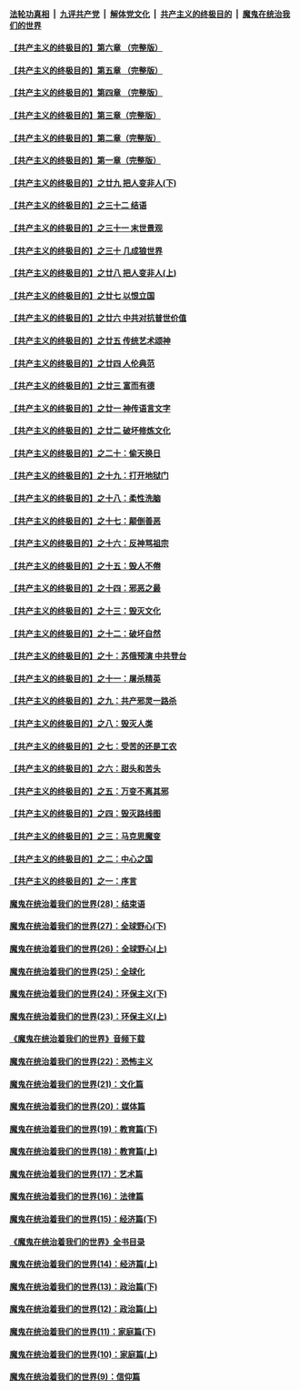 ####  [法轮功真相](../../../../basic/blob/master/README.md?t=10170213) &nbsp;|&nbsp; [九评共产党](../../../../9ping.md/blob/master/README.md?t=10170213) &nbsp;|&nbsp; [解体党文化](../../../../jtdwh.md/blob/master/README.md?t=10170213)  &nbsp;|&nbsp; [共产主义的终极目的](../../../../gczydzjmd.md/blob/master/README.md?t=10170213) &nbsp;|&nbsp; [魔鬼在统治我们的世界](../../../../mgztzwmdsj.md/blob/master/README.md?t=10170213) 

#### [【共产主义的终极目的】第六章 （完整版）](../pages/nsc422/n11428913.md?t=10170213) 

#### [【共产主义的终极目的】第五章 （完整版）](../pages/nsc422/n11428912.md?t=10170213) 

#### [【共产主义的终极目的】第四章 （完整版）](../pages/nsc422/n11428907.md?t=10170213) 

#### [【共产主义的终极目的】第三章（完整版）](../pages/nsc422/n11428848.md?t=10170213) 

#### [【共产主义的终极目的】第二章（完整版）](../pages/nsc422/n11428831.md?t=10170213) 

#### [【共产主义的终极目的】第一章（完整版）](../pages/nsc422/n11417651.md?t=10170213) 

#### [【共产主义的终极目的】之廿九 把人变非人(下)](../pages/nsc422/n11344140.md?t=10170213) 

#### [【共产主义的终极目的】之三十二 结语](../pages/nsc422/n11360535.md?t=10170213) 

#### [【共产主义的终极目的】之三十一 末世景观](../pages/nsc422/n11351129.md?t=10170213) 

#### [【共产主义的终极目的】之三十 几成狼世界](../pages/nsc422/n11348280.md?t=10170213) 

#### [【共产主义的终极目的】之廿八 把人变非人(上)](../pages/nsc422/n11340492.md?t=10170213) 

#### [【共产主义的终极目的】之廿七 以恨立国](../pages/nsc422/n11336944.md?t=10170213) 

#### [【共产主义的终极目的】之廿六 中共对抗普世价值](../pages/nsc422/n11324785.md?t=10170213) 

#### [【共产主义的终极目的】之廿五 传统艺术颂神](../pages/nsc422/n11296396.md?t=10170213) 

#### [【共产主义的终极目的】之廿四 人伦典范](../pages/nsc422/n11296397.md?t=10170213) 

#### [【共产主义的终极目的】之廿三 富而有德](../pages/nsc422/n11283598.md?t=10170213) 

#### [【共产主义的终极目的】之廿一 神传语言文字](../pages/nsc422/n11263265.md?t=10170213) 

#### [【共产主义的终极目的】之廿二 破坏修炼文化](../pages/nsc422/n11245728.md?t=10170213) 

#### [【共产主义的终极目的】之二十：偷天换日](../pages/nsc422/n11238846.md?t=10170213) 

#### [【共产主义的终极目的】之十九：打开地狱门](../pages/nsc422/n11206376.md?t=10170213) 

#### [【共产主义的终极目的】之十八：柔性洗脑](../pages/nsc422/n11199994.md?t=10170213) 

#### [【共产主义的终极目的】之十七：颠倒善恶](../pages/nsc422/n11179782.md?t=10170213) 

#### [【共产主义的终极目的】之十六：反神骂祖宗](../pages/nsc422/n11166798.md?t=10170213) 

#### [【共产主义的终极目的】之十五：毁人不倦](../pages/nsc422/n11166792.md?t=10170213) 

#### [【共产主义的终极目的】之十四：邪恶之最](../pages/nsc422/n11150249.md?t=10170213) 

#### [【共产主义的终极目的】之十三：毁灭文化](../pages/nsc422/n11135227.md?t=10170213) 

#### [【共产主义的终极目的】之十二：破坏自然](../pages/nsc422/n11135214.md?t=10170213) 

#### [【共产主义的终极目的】之十：苏俄预演 中共登台](../pages/nsc422/n11118424.md?t=10170213) 

#### [【共产主义的终极目的】之十一：屠杀精英](../pages/nsc422/n11118442.md?t=10170213) 

#### [【共产主义的终极目的】之九：共产邪灵一路杀](../pages/nsc422/n11114139.md?t=10170213) 

#### [【共产主义的终极目的】之八：毁灭人类](../pages/nsc422/n11108503.md?t=10170213) 

#### [【共产主义的终极目的】之七：受苦的还是工农](../pages/nsc422/n11101809.md?t=10170213) 

#### [【共产主义的终极目的】之六：甜头和苦头](../pages/nsc422/n11096971.md?t=10170213) 

#### [【共产主义的终极目的】之五：万变不离其邪](../pages/nsc422/n11091285.md?t=10170213) 

#### [【共产主义的终极目的】之四：毁灭路线图](../pages/nsc422/n11086284.md?t=10170213) 

#### [【共产主义的终极目的】之三：马克思魔变](../pages/nsc422/n11061941.md?t=10170213) 

#### [【共产主义的终极目的】之二：中心之国](../pages/nsc422/n11047728.md?t=10170213) 

#### [【共产主义的终极目的】之一：序言](../pages/nsc422/n11086077.md?t=10170213) 

#### [魔鬼在统治着我们的世界(28)：结束语](../pages/nsc422/n10936246.md?t=10170213) 

#### [魔鬼在统治着我们的世界(27)：全球野心(下)](../pages/nsc422/n10928319.md?t=10170213) 

#### [魔鬼在统治着我们的世界(26)：全球野心(上)](../pages/nsc422/n10900318.md?t=10170213) 

#### [魔鬼在统治着我们的世界(25)：全球化](../pages/nsc422/n10788205.md?t=10170213) 

#### [魔鬼在统治着我们的世界(24)：环保主义(下)](../pages/nsc422/n10695307.md?t=10170213) 

#### [魔鬼在统治着我们的世界(23)：环保主义(上)](../pages/nsc422/n10688613.md?t=10170213) 

#### [《魔鬼在统治着我们的世界》音频下载](../pages/nsc422/n10635553.md?t=10170213) 

#### [魔鬼在统治着我们的世界(22)：恐怖主义](../pages/nsc422/n10614727.md?t=10170213) 

#### [魔鬼在统治着我们的世界(21)：文化篇](../pages/nsc422/n10597706.md?t=10170213) 

#### [魔鬼在统治着我们的世界(20)：媒体篇](../pages/nsc422/n10586579.md?t=10170213) 

#### [魔鬼在统治着我们的世界(19)：教育篇(下)](../pages/nsc422/n10564808.md?t=10170213) 

#### [魔鬼在统治着我们的世界(18)：教育篇(上)](../pages/nsc422/n10526970.md?t=10170213) 

#### [魔鬼在统治着我们的世界(17)：艺术篇](../pages/nsc422/n10499093.md?t=10170213) 

#### [魔鬼在统治着我们的世界(16)：法律篇](../pages/nsc422/n10485969.md?t=10170213) 

#### [魔鬼在统治着我们的世界(15)：经济篇(下)](../pages/nsc422/n10469975.md?t=10170213) 

#### [《魔鬼在统治着我们的世界》全书目录](../pages/nsc422/n10464261.md?t=10170213) 

#### [魔鬼在统治着我们的世界(14)：经济篇(上)](../pages/nsc422/n10457370.md?t=10170213) 

#### [魔鬼在统治着我们的世界(13)：政治篇(下)](../pages/nsc422/n10448270.md?t=10170213) 

#### [魔鬼在统治着我们的世界(12)：政治篇(上)](../pages/nsc422/n10444576.md?t=10170213) 

#### [魔鬼在统治着我们的世界(11)：家庭篇(下)](../pages/nsc422/n10440961.md?t=10170213) 

#### [魔鬼在统治着我们的世界(10)：家庭篇(上)](../pages/nsc422/n10435448.md?t=10170213) 

#### [魔鬼在统治着我们的世界(9)：信仰篇](../pages/nsc422/n10432159.md?t=10170213) 

